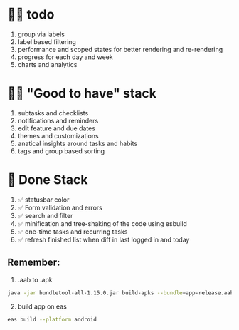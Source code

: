 # 🏃‍♂️ todo

1. group via labels
2. label based filtering
3. performance and scoped states for better rendering and re-rendering
4. progress for each day and week
5. charts and analytics

# 🤷‍♂️ "Good to have" stack

1. subtasks and checklists
2. notifications and reminders
3. edit feature and due dates
4. themes and customizations
5. anatical insights around tasks and habits
6. tags and group based sorting

# 👏 Done Stack

1. ✅ statusbar color
2. ✅ Form validation and errors
3. ✅ search and filter
4. ✅ minification and tree-shaking of the code using esbuild
5. ✅ one-time tasks and recurring tasks
6. ✅ refresh finished list when diff in last logged in and today

## Remember:

1. .aab to .apk

```bash
java -jar bundletool-all-1.15.0.jar build-apks --bundle=app-release.aab --output=app-release.apks --mode=universal
```

2. build app on eas

```bash
eas build --platform android
```
